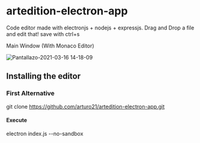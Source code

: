 # artedition-electron-app
Code editor made with electronjs + nodejs + expressjs. Drag and Drop a file and edit that! save with ctrl+s

Main Window (With Monaco Editor)

![Pantallazo-2021-03-16 14-18-09](https://user-images.githubusercontent.com/6676774/111360419-1a88f680-8663-11eb-9761-7ebbf582224c.png)

## Installing the editor

### First Alternative
git clone https://github.com/arturo21/artedition-electron-app.git

#### Execute
electron index.js --no-sandbox
